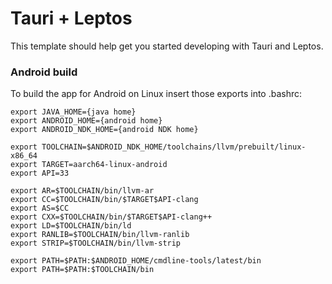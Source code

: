 # Tauri + Leptos

This template should help get you started developing with Tauri and Leptos.

### Android build

To build the app for Android on Linux insert those exports into .bashrc:

```
export JAVA_HOME={java home}
export ANDROID_HOME={android home}
export ANDROID_NDK_HOME={android NDK home}

export TOOLCHAIN=$ANDROID_NDK_HOME/toolchains/llvm/prebuilt/linux-x86_64
export TARGET=aarch64-linux-android
export API=33

export AR=$TOOLCHAIN/bin/llvm-ar
export CC=$TOOLCHAIN/bin/$TARGET$API-clang
export AS=$CC
export CXX=$TOOLCHAIN/bin/$TARGET$API-clang++
export LD=$TOOLCHAIN/bin/ld
export RANLIB=$TOOLCHAIN/bin/llvm-ranlib
export STRIP=$TOOLCHAIN/bin/llvm-strip

export PATH=$PATH:$ANDROID_HOME/cmdline-tools/latest/bin
export PATH=$PATH:$TOOLCHAIN/bin
```
